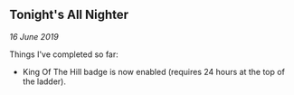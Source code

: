 Tonight's All Nighter
---
_16 June 2019_

Things I've completed so far:

* King Of The Hill badge is now enabled (requires 24 hours at the top of the ladder).
